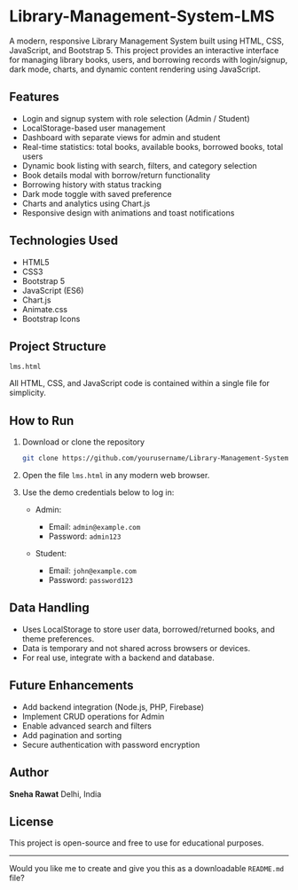 # Library-Management-System-LMS

A modern, responsive Library Management System built using HTML, CSS, JavaScript, and Bootstrap 5. This project provides an interactive interface for managing library books, users, and borrowing records with login/signup, dark mode, charts, and dynamic content rendering using JavaScript.

## Features

* Login and signup system with role selection (Admin / Student)
* LocalStorage-based user management
* Dashboard with separate views for admin and student
* Real-time statistics: total books, available books, borrowed books, total users
* Dynamic book listing with search, filters, and category selection
* Book details modal with borrow/return functionality
* Borrowing history with status tracking
* Dark mode toggle with saved preference
* Charts and analytics using Chart.js
* Responsive design with animations and toast notifications

## Technologies Used

* HTML5
* CSS3
* Bootstrap 5
* JavaScript (ES6)
* Chart.js
* Animate.css
* Bootstrap Icons

## Project Structure

```
lms.html
```

All HTML, CSS, and JavaScript code is contained within a single file for simplicity.

## How to Run

1. Download or clone the repository

   ```bash
   git clone https://github.com/yourusername/Library-Management-System-LMS.git
   ```
2. Open the file `lms.html` in any modern web browser.
3. Use the demo credentials below to log in:

   * Admin:

     * Email: `admin@example.com`
     * Password: `admin123`
   * Student:

     * Email: `john@example.com`
     * Password: `password123`

## Data Handling

* Uses LocalStorage to store user data, borrowed/returned books, and theme preferences.
* Data is temporary and not shared across browsers or devices.
* For real use, integrate with a backend and database.

## Future Enhancements

* Add backend integration (Node.js, PHP, Firebase)
* Implement CRUD operations for Admin
* Enable advanced search and filters
* Add pagination and sorting
* Secure authentication with password encryption

## Author

**Sneha Rawat**
Delhi, India

## License

This project is open-source and free to use for educational purposes.

---

Would you like me to create and give you this as a downloadable `README.md` file?

